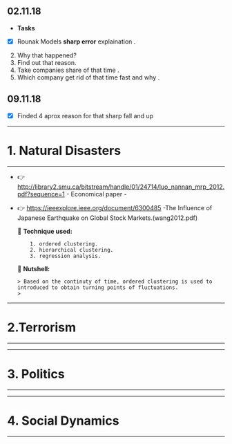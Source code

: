 ## 02.11.18

 * **Tasks** 
- [x] Rounak Models **sharp error** explaination .
2. Why that happened?
3. Find out that reason.
4. Take  companies share of that time .
5. Which company get rid of that time fast and why .

## 09.11.18
- [x] Finded 4 aprox reason for that sharp fall and up


--------------------------------------------------- 

# 1. Natural Disasters 

---------------------------------------------------- 

* :point_right:	http://library2.smu.ca/bitstream/handle/01/24714/luo_nannan_mrp_2012.pdf?sequence=1 - Economical paper - 

* :point_right:	https://ieeexplore.ieee.org/document/6300485 -The Influence of Japanese Earthquake on Global Stock Markets.(wang2012.pdf)
 
     :pushpin: **Technique used:**

          1. ordered clustering.
          2. hierarchical clustering.
          3. regression analysis.
   
     :pushpin: **Nutshell:**
     
      > Based on the continuty of time, ordered clustering is used to introduced to obtain turning points of fluctuations.
      > 
  
-----------------
# 2.Terrorism 
-----------------

-------------
# 3. Politics
-------------

-------------------
# 4. Social Dynamics
------------------
